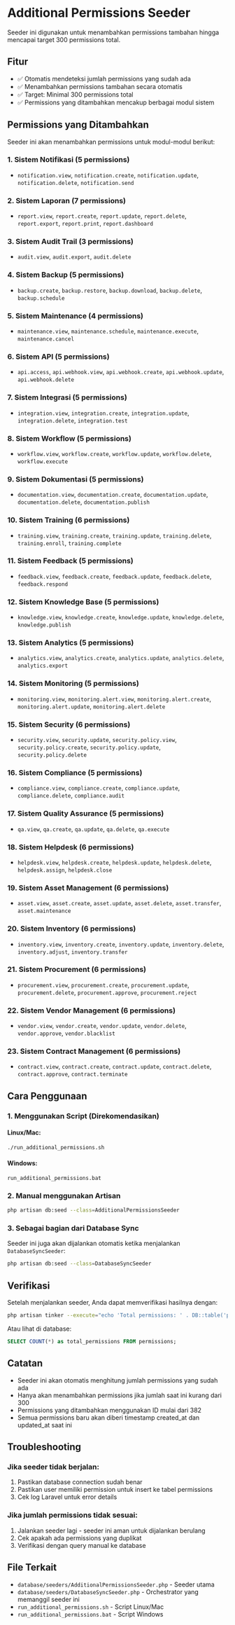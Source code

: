 # Additional Permissions Seeder

Seeder ini digunakan untuk menambahkan permissions tambahan hingga mencapai target 300 permissions total.

## Fitur

-   ✅ Otomatis mendeteksi jumlah permissions yang sudah ada
-   ✅ Menambahkan permissions tambahan secara otomatis
-   ✅ Target: Minimal 300 permissions total
-   ✅ Permissions yang ditambahkan mencakup berbagai modul sistem

## Permissions yang Ditambahkan

Seeder ini akan menambahkan permissions untuk modul-modul berikut:

### 1. Sistem Notifikasi (5 permissions)

-   `notification.view`, `notification.create`, `notification.update`, `notification.delete`, `notification.send`

### 2. Sistem Laporan (7 permissions)

-   `report.view`, `report.create`, `report.update`, `report.delete`, `report.export`, `report.print`, `report.dashboard`

### 3. Sistem Audit Trail (3 permissions)

-   `audit.view`, `audit.export`, `audit.delete`

### 4. Sistem Backup (5 permissions)

-   `backup.create`, `backup.restore`, `backup.download`, `backup.delete`, `backup.schedule`

### 5. Sistem Maintenance (4 permissions)

-   `maintenance.view`, `maintenance.schedule`, `maintenance.execute`, `maintenance.cancel`

### 6. Sistem API (5 permissions)

-   `api.access`, `api.webhook.view`, `api.webhook.create`, `api.webhook.update`, `api.webhook.delete`

### 7. Sistem Integrasi (5 permissions)

-   `integration.view`, `integration.create`, `integration.update`, `integration.delete`, `integration.test`

### 8. Sistem Workflow (5 permissions)

-   `workflow.view`, `workflow.create`, `workflow.update`, `workflow.delete`, `workflow.execute`

### 9. Sistem Dokumentasi (5 permissions)

-   `documentation.view`, `documentation.create`, `documentation.update`, `documentation.delete`, `documentation.publish`

### 10. Sistem Training (6 permissions)

-   `training.view`, `training.create`, `training.update`, `training.delete`, `training.enroll`, `training.complete`

### 11. Sistem Feedback (5 permissions)

-   `feedback.view`, `feedback.create`, `feedback.update`, `feedback.delete`, `feedback.respond`

### 12. Sistem Knowledge Base (5 permissions)

-   `knowledge.view`, `knowledge.create`, `knowledge.update`, `knowledge.delete`, `knowledge.publish`

### 13. Sistem Analytics (5 permissions)

-   `analytics.view`, `analytics.create`, `analytics.update`, `analytics.delete`, `analytics.export`

### 14. Sistem Monitoring (5 permissions)

-   `monitoring.view`, `monitoring.alert.view`, `monitoring.alert.create`, `monitoring.alert.update`, `monitoring.alert.delete`

### 15. Sistem Security (6 permissions)

-   `security.view`, `security.update`, `security.policy.view`, `security.policy.create`, `security.policy.update`, `security.policy.delete`

### 16. Sistem Compliance (5 permissions)

-   `compliance.view`, `compliance.create`, `compliance.update`, `compliance.delete`, `compliance.audit`

### 17. Sistem Quality Assurance (5 permissions)

-   `qa.view`, `qa.create`, `qa.update`, `qa.delete`, `qa.execute`

### 18. Sistem Helpdesk (6 permissions)

-   `helpdesk.view`, `helpdesk.create`, `helpdesk.update`, `helpdesk.delete`, `helpdesk.assign`, `helpdesk.close`

### 19. Sistem Asset Management (6 permissions)

-   `asset.view`, `asset.create`, `asset.update`, `asset.delete`, `asset.transfer`, `asset.maintenance`

### 20. Sistem Inventory (6 permissions)

-   `inventory.view`, `inventory.create`, `inventory.update`, `inventory.delete`, `inventory.adjust`, `inventory.transfer`

### 21. Sistem Procurement (6 permissions)

-   `procurement.view`, `procurement.create`, `procurement.update`, `procurement.delete`, `procurement.approve`, `procurement.reject`

### 22. Sistem Vendor Management (6 permissions)

-   `vendor.view`, `vendor.create`, `vendor.update`, `vendor.delete`, `vendor.approve`, `vendor.blacklist`

### 23. Sistem Contract Management (6 permissions)

-   `contract.view`, `contract.create`, `contract.update`, `contract.delete`, `contract.approve`, `contract.terminate`

## Cara Penggunaan

### 1. Menggunakan Script (Direkomendasikan)

#### Linux/Mac:

```bash
./run_additional_permissions.sh
```

#### Windows:

```batch
run_additional_permissions.bat
```

### 2. Manual menggunakan Artisan

```bash
php artisan db:seed --class=AdditionalPermissionsSeeder
```

### 3. Sebagai bagian dari Database Sync

Seeder ini juga akan dijalankan otomatis ketika menjalankan `DatabaseSyncSeeder`:

```bash
php artisan db:seed --class=DatabaseSyncSeeder
```

## Verifikasi

Setelah menjalankan seeder, Anda dapat memverifikasi hasilnya dengan:

```bash
php artisan tinker --execute="echo 'Total permissions: ' . DB::table('permissions')->count();"
```

Atau lihat di database:

```sql
SELECT COUNT(*) as total_permissions FROM permissions;
```

## Catatan

-   Seeder ini akan otomatis menghitung jumlah permissions yang sudah ada
-   Hanya akan menambahkan permissions jika jumlah saat ini kurang dari 300
-   Permissions yang ditambahkan menggunakan ID mulai dari 382
-   Semua permissions baru akan diberi timestamp created_at dan updated_at saat ini

## Troubleshooting

### Jika seeder tidak berjalan:

1. Pastikan database connection sudah benar
2. Pastikan user memiliki permission untuk insert ke tabel permissions
3. Cek log Laravel untuk error details

### Jika jumlah permissions tidak sesuai:

1. Jalankan seeder lagi - seeder ini aman untuk dijalankan berulang
2. Cek apakah ada permissions yang duplikat
3. Verifikasi dengan query manual ke database

## File Terkait

-   `database/seeders/AdditionalPermissionsSeeder.php` - Seeder utama
-   `database/seeders/DatabaseSyncSeeder.php` - Orchestrator yang memanggil seeder ini
-   `run_additional_permissions.sh` - Script Linux/Mac
-   `run_additional_permissions.bat` - Script Windows
